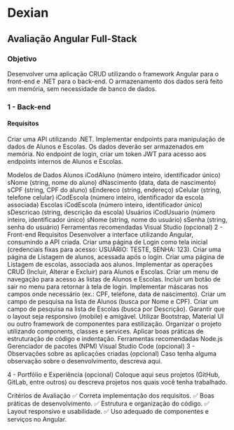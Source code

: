 <h1>Dexian</h1>
<h2>Avaliação Angular Full-Stack</h2>


<h3>Objetivo</h3>
<p>
Desenvolver uma aplicação CRUD utilizando o framework Angular para o front-end e .NET para o back-end. O armazenamento dos dados será feito em memória, sem necessidade de banco de dados.  
</p>

<h3>1 - Back-end</h3>
<h4>Requisitos</h4>
<p>
Criar uma API utilizando .NET.
Implementar endpoints para manipulação de dados de Alunos e Escolas.
Os dados deverão ser armazenados em memória.
No endpoint de login, criar um token JWT para acesso aos endpoints internos de Alunos e Escolas.  
</p>

Modelos de Dados
Alunos
iCodAluno (número inteiro, identificador único)
sNome (string, nome do aluno)
dNascimento (data, data de nascimento)
sCPF (string, CPF do aluno)
sEndereco (string, endereço)
sCelular (string, telefone celular)
iCodEscola (número inteiro, identificador da escola associada)
Escolas
iCodEscola (número inteiro, identificador único)
sDescricao (string, descrição da escola)
Usuários
iCodUsuario (número inteiro, identificador único)
sNome (string, nome do usuário)
sSenha (string, senha do usuário)
Ferramentas recomendadas
Visual Studio (opcional)
2 - Front-end
Requisitos
Desenvolver a interface utilizando Angular, consumindo a API criada.
Criar uma página de Login como tela inicial (credenciais fixas para acesso: USUÁRIO: TESTE, SENHA: 123).
Criar uma página de Listagem de alunos, acessada após o login.
Criar uma página de Listagem de escolas, associada aos alunos.
Implementar as operações CRUD (Incluir, Alterar e Excluir) para Alunos e Escolas.
Criar um menu de navegação para acesso às listas de Alunos e Escolas.
Incluir um botão de sair no menu para retornar à tela de login.
Implementar máscaras nos campos onde necessário (ex.: CPF, telefone, data de nascimento).
Criar um campo de pesquisa na lista de Alunos (busca por Nome e CPF).
Criar um campo de pesquisa na lista de Escolas (busca por Descrição).
Garantir que o layout seja responsivo (mobile) e amigável.
Utilizar Bootstrap, Material UI ou outro framework de componentes para estilização.
Organizar o projeto utilizando components, classes e services.
Aplicar boas práticas de estruturação de código e indentação.
Ferramentas recomendadas
Node.js
Gerenciador de pacotes (NPM)
Visual Studio Code (opcional)
3 - Observações sobre as aplicações criadas (opcional)
Caso tenha alguma observação sobre o desenvolvimento, descreva aqui.

4 - Portfólio e Experiência (opcional)
Coloque aqui seus projetos (GitHub, GitLab, entre outros) ou descreva projetos nos quais você tenha trabalhado.

Critérios de Avaliação
✅ Correta implementação dos requisitos.
✅ Boas práticas de desenvolvimento.
✅ Estrutura e organização do código.
✅ Layout responsivo e usabilidade.
✅ Uso adequado de componentes e serviços no Angular.
